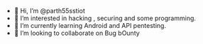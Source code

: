 - 👋 Hi, I’m @parth55sstiot
- 👀 I’m interested in hacking , securing and some programming.
- 🌱 I’m currently learning Android and API pentesting.
- 💞️ I’m looking to collaborate on Bug bOunty

<!---
parth55sstiot/parth55sstiot is a ✨ special ✨ repository because its `README.md` (this file) appears on your GitHub profile.
You can click the Preview link to take a look at your changes.
--->
